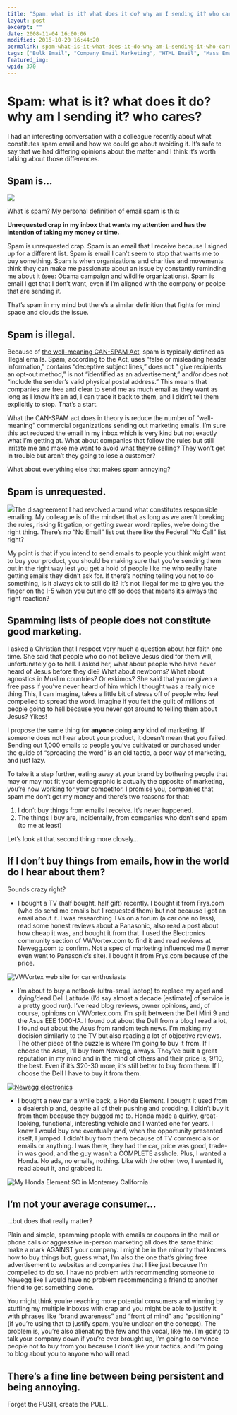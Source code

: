 ```yaml
---
title: "Spam: what is it? what does it do? why am I sending it? who cares?"
layout: post
excerpt: ""
date: 2008-11-04 16:00:06
modified: 2016-10-20 16:44:20
permalink: spam-what-is-it-what-does-it-do-why-am-i-sending-it-who-cares/index.html
tags: ["Bulk Email", "Company Email Marketing", "HTML Email", "Mass Email", "Newegg", "Spam", "Technology Marketing", "Vwvortex", "Email"]
featured_img: 
wpid: 370
---
```


# Spam: what is it? what does it do? why am I sending it? who cares?

I had an interesting conversation with a colleague recently about what constitutes spam email and how we could go about avoiding it. It’s safe to say that we had differing opinions about the matter and I think it’s worth talking about those differences.

Spam is…
--------

[![](/_images/2008/11/spam.jpg)](http://www.flickr.com/photos/santos/56256773/)

What is spam? My personal definition of email spam is this:

**Unrequested crap in my inbox that wants my attention and has the intention of taking my money or time.**

Spam is unrequested crap. Spam is an email that I receive because I signed up for a different list. Spam is email I can’t seem to stop that wants me to buy something. Spam is when organizations and charities and movements think they can make me passionate about an issue by constantly reminding me about it (see: Obama campaign and wildlife organizations). Spam is email I get that I don’t want, even if I’m aligned with the company or peolpe that are sending it.

That’s spam in my mind but there’s a similar definition that fights for mind space and clouds the issue.

Spam is illegal.
----------------

Because of [the well-meaning CAN-SPAM Act](https://www.ftc.gov/tips-advice/business-center/guidance/can-spam-act-compliance-guide-business), spam is typically defined as illegal emails. Spam, according to the Act, uses “false or misleading header information,” contains “deceptive subject lines,” does not ” give recipients an opt-out method,” is not “identified as an advertisement,” and/or does not “include the sender’s valid physical postal address.” This means that companies are free and clear to send me as much email as they want as long as I know it’s an ad, I can trace it back to them, and I didn’t tell them explicitly to stop. That’s a start.

What the CAN-SPAM act does in theory is reduce the number of “well-meaning” commercial organizations sending out marketing emails. I’m sure this act reduced the email in my inbox which is very kind but not exactly what I’m getting at. What about companies that follow the rules but still irritate me and make me want to avoid what they’re selling? They won’t get in trouble but aren’t they going to lose a customer?

What about everything else that makes spam annoying?

Spam is unrequested.
--------------------

![](/_images/2008/11/donotwant.jpg)The disagreement I had revolved around what constitutes responsible emailing. My colleague is of the mindset that as long as we aren’t breaking the rules, risking litigation, or getting swear word replies, we’re doing the right thing. There’s no “No Email” list out there like the Federal “No Call” list right?

My point is that if you intend to send emails to people you think might want to buy your product, you should be making sure that you’re sending them out in the right way lest you get a hold of people like me who really hate getting emails they didn’t ask for. If there’s nothing telling you not to do something, is it always ok to still do it? It’s not illegal for me to give you the finger on the I-5 when you cut me off so does that means it’s always the right reaction?

Spamming lists of people does not constitute good marketing.
------------------------------------------------------------

I asked a Christian that I respect very much a question about her faith one time. She said that people who do not believe Jesus died for them will, unfortunately go to hell. I asked her, what about people who have never heard of Jesus before they die? What about newborns? What about agnostics in Muslim countries? Or eskimos? She said that you’re given a free pass if you’ve never heard of him which I thought was a really nice thing.This, I can imagine, takes a little bit of stress off of people who feel compelled to spread the word. Imagine if you felt the guilt of millions of people going to hell because you never got around to telling them about Jesus? Yikes!

I propose the same thing for **anyone** doing **any** kind of marketing. If someone does not hear about your product, it doesn’t mean that you failed. Sending out 1,000 emails to people you’ve cultivated or purchased under the guide of “spreading the word” is an old tactic, a poor way of marketing, and just lazy.

To take it a step further, eating away at your brand by bothering people that may or may not fit your demographic is actually the opposite of marketing, you’re now working for your competitor. I promise you, companies that spam me don’t get my money and there’s two reasons for that:

1. I don’t buy things from emails I receive. It’s never happened.
2. The things I buy are, incidentally, from companies who don’t send spam (to me at least)

Let’s look at that second thing more closely…

If I don’t buy things from emails, how in the world do I hear about them?
-------------------------------------------------------------------------

Sounds crazy right?

- I bought a TV (half bought, half gift) recently. I bought it from Frys.com (who do send me emails but I requested them) but not because I got an email about it. I was researching TVs on a forum (a car one no less), read some honest reviews about a Panasonic, also read a post about how cheap it was, and bought it from that. I used the Electronics community section of VWVortex.com to find it and read reviews at Newegg.com to confirm. Not a spec of marketing influenced me (I never even went to Panasonic’s site). I bought it from Frys.com because of the price.

![](/_images/2008/11/vwvortex.gif "VWVortex web site for car enthusiasts")

- I’m about to buy a netbook (ultra-small laptop) to replace my aged and dying/dead Dell Latitude (I’d say almost a decade \[estimate\] of service is a pretty good run). I’ve read blog reviews, owner opinions, and, of course, opinions on VWVortex.com. I’m split between the Dell Mini 9 and the Asus EEE 1000HA. I found out about the Dell from a blog I read a lot, I found out about the Asus from random tech news. I’m making my decision similarly to the TV but also reading a lot of objective reviews. The other piece of the puzzle is where I’m going to buy it from. If I choose the Asus, I’ll buy from Newegg, always. They’ve built a great reputation in my mind and in the mind of others and their price is, 9/10, the best. Even if it’s $20-30 more, it’s still better to buy from them. If I choose the Dell I have to buy it from them.

[![](/_images/2008/11/newegg.gif "Newegg electronics")](http://www.newegg.com)

- I bought a new car a while back, a Honda Element. I bought it used from a dealership and, despite all of their pushing and prodding, I didn’t buy it from them because they bugged me to. Honda made a quirky, great-looking, functional, interesting vehicle and I wanted one for years. I knew I would buy one eventually and, when the opportunity presented itself, I jumped. I didn’t buy from them because of TV commercials or emails or anything. I was there, they had the car, price was good, trade-in was good, and the guy wasn’t a COMPLETE asshole. Plus, I wanted a Honda. No ads, no emails, nothing. Like with the other two, I wanted it, read about it, and grabbed it.

![](/_images/2008/11/element01.jpg "My Honda Element SC in Monterrey California")

I’m not your average consumer…
------------------------------

…but does that really matter?

Plain and simple, spamming people with emails or coupons in the mail or phone calls or aggressive in-person marketing all does the same think: make a mark AGAINST your company. I might be in the minority that knows how to buy things but, guess what, I’m also the one that’s giving free advertisement to websites and companies that I like just because I’m compelled to do so. I have no problem with recommending someone to Newegg like I would have no problem recommending a friend to another friend to get something done.

You might think you’re reaching more potential consumers and winning by stuffing my multiple inboxes with crap and you might be able to justify it with phrases like “brand awareness” and “front of mind” and “positioning” (if you’re using that to justify spam, you’re unclear on the concept). The problem is, you’re also alienating the few and the vocal, like me. I’m going to talk your company down if you’re ever brought up, I’m going to convince people not to buy from you because I don’t like your tactics, and I’m going to blog about you to anyone who will read.

There’s a fine line between being persistent and being annoying.
----------------------------------------------------------------

Forget the PUSH, create the PULL.